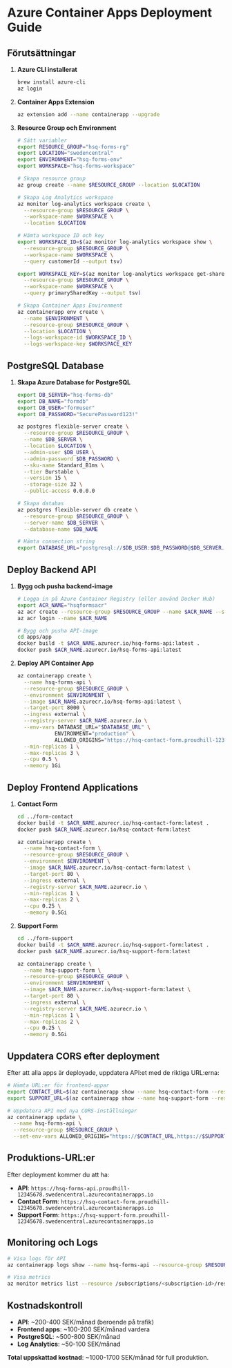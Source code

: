 # Azure Container Apps Deployment Guide

## Förutsättningar

1. **Azure CLI installerat**
   ```bash
   brew install azure-cli
   az login
   ```

2. **Container Apps Extension**
   ```bash
   az extension add --name containerapp --upgrade
   ```

3. **Resource Group och Environment**
   ```bash
   # Sätt variabler
   export RESOURCE_GROUP="hsq-forms-rg"
   export LOCATION="swedencentral"
   export ENVIRONMENT="hsq-forms-env"
   export WORKSPACE="hsq-forms-workspace"
   
   # Skapa resource group
   az group create --name $RESOURCE_GROUP --location $LOCATION
   
   # Skapa Log Analytics workspace
   az monitor log-analytics workspace create \
     --resource-group $RESOURCE_GROUP \
     --workspace-name $WORKSPACE \
     --location $LOCATION
   
   # Hämta workspace ID och key
   export WORKSPACE_ID=$(az monitor log-analytics workspace show \
     --resource-group $RESOURCE_GROUP \
     --workspace-name $WORKSPACE \
     --query customerId --output tsv)
   
   export WORKSPACE_KEY=$(az monitor log-analytics workspace get-shared-keys \
     --resource-group $RESOURCE_GROUP \
     --workspace-name $WORKSPACE \
     --query primarySharedKey --output tsv)
   
   # Skapa Container Apps Environment
   az containerapp env create \
     --name $ENVIRONMENT \
     --resource-group $RESOURCE_GROUP \
     --location $LOCATION \
     --logs-workspace-id $WORKSPACE_ID \
     --logs-workspace-key $WORKSPACE_KEY
   ```

## PostgreSQL Database

1. **Skapa Azure Database for PostgreSQL**
   ```bash
   export DB_SERVER="hsq-forms-db"
   export DB_NAME="formdb"
   export DB_USER="formuser"
   export DB_PASSWORD="SecurePassword123!"
   
   az postgres flexible-server create \
     --resource-group $RESOURCE_GROUP \
     --name $DB_SERVER \
     --location $LOCATION \
     --admin-user $DB_USER \
     --admin-password $DB_PASSWORD \
     --sku-name Standard_B1ms \
     --tier Burstable \
     --version 15 \
     --storage-size 32 \
     --public-access 0.0.0.0
   
   # Skapa databas
   az postgres flexible-server db create \
     --resource-group $RESOURCE_GROUP \
     --server-name $DB_SERVER \
     --database-name $DB_NAME
   
   # Hämta connection string
   export DATABASE_URL="postgresql://$DB_USER:$DB_PASSWORD@$DB_SERVER.postgres.database.azure.com:5432/$DB_NAME"
   ```

## Deploy Backend API

1. **Bygg och pusha backend-image**
   ```bash
   # Logga in på Azure Container Registry (eller använd Docker Hub)
   export ACR_NAME="hsqformsacr"
   az acr create --resource-group $RESOURCE_GROUP --name $ACR_NAME --sku Basic
   az acr login --name $ACR_NAME
   
   # Bygg och pusha API-image
   cd apps/app
   docker build -t $ACR_NAME.azurecr.io/hsq-forms-api:latest .
   docker push $ACR_NAME.azurecr.io/hsq-forms-api:latest
   ```

2. **Deploy API Container App**
   ```bash
   az containerapp create \
     --name hsq-forms-api \
     --resource-group $RESOURCE_GROUP \
     --environment $ENVIRONMENT \
     --image $ACR_NAME.azurecr.io/hsq-forms-api:latest \
     --target-port 8000 \
     --ingress external \
     --registry-server $ACR_NAME.azurecr.io \
     --env-vars DATABASE_URL="$DATABASE_URL" \
               ENVIRONMENT="production" \
               ALLOWED_ORIGINS="https://hsq-contact-form.proudhill-12345678.swedencentral.azurecontainerapps.io,https://hsq-support-form.proudhill-12345678.swedencentral.azurecontainerapps.io" \
     --min-replicas 1 \
     --max-replicas 3 \
     --cpu 0.5 \
     --memory 1Gi
   ```

## Deploy Frontend Applications

1. **Contact Form**
   ```bash
   cd ../form-contact
   docker build -t $ACR_NAME.azurecr.io/hsq-contact-form:latest .
   docker push $ACR_NAME.azurecr.io/hsq-contact-form:latest
   
   az containerapp create \
     --name hsq-contact-form \
     --resource-group $RESOURCE_GROUP \
     --environment $ENVIRONMENT \
     --image $ACR_NAME.azurecr.io/hsq-contact-form:latest \
     --target-port 80 \
     --ingress external \
     --registry-server $ACR_NAME.azurecr.io \
     --min-replicas 1 \
     --max-replicas 2 \
     --cpu 0.25 \
     --memory 0.5Gi
   ```

2. **Support Form**
   ```bash
   cd ../form-support
   docker build -t $ACR_NAME.azurecr.io/hsq-support-form:latest .
   docker push $ACR_NAME.azurecr.io/hsq-support-form:latest
   
   az containerapp create \
     --name hsq-support-form \
     --resource-group $RESOURCE_GROUP \
     --environment $ENVIRONMENT \
     --image $ACR_NAME.azurecr.io/hsq-support-form:latest \
     --target-port 80 \
     --ingress external \
     --registry-server $ACR_NAME.azurecr.io \
     --min-replicas 1 \
     --max-replicas 2 \
     --cpu 0.25 \
     --memory 0.5Gi
   ```

## Uppdatera CORS efter deployment

Efter att alla apps är deployade, uppdatera API:et med de riktiga URL:erna:

```bash
# Hämta URL:er för frontend-appar
export CONTACT_URL=$(az containerapp show --name hsq-contact-form --resource-group $RESOURCE_GROUP --query properties.configuration.ingress.fqdn --output tsv)
export SUPPORT_URL=$(az containerapp show --name hsq-support-form --resource-group $RESOURCE_GROUP --query properties.configuration.ingress.fqdn --output tsv)

# Uppdatera API med nya CORS-inställningar
az containerapp update \
  --name hsq-forms-api \
  --resource-group $RESOURCE_GROUP \
  --set-env-vars ALLOWED_ORIGINS="https://$CONTACT_URL,https://$SUPPORT_URL"
```

## Produktions-URL:er

Efter deployment kommer du att ha:
- **API**: `https://hsq-forms-api.proudhill-12345678.swedencentral.azurecontainerapps.io`
- **Contact Form**: `https://hsq-contact-form.proudhill-12345678.swedencentral.azurecontainerapps.io`
- **Support Form**: `https://hsq-support-form.proudhill-12345678.swedencentral.azurecontainerapps.io`

## Monitoring och Logs

```bash
# Visa logs för API
az containerapp logs show --name hsq-forms-api --resource-group $RESOURCE_GROUP --follow

# Visa metrics
az monitor metrics list --resource /subscriptions/<subscription-id>/resourceGroups/$RESOURCE_GROUP/providers/Microsoft.App/containerApps/hsq-forms-api
```

## Kostnadskontroll

- **API**: ~200-400 SEK/månad (beroende på trafik)
- **Frontend apps**: ~100-200 SEK/månad vardera
- **PostgreSQL**: ~500-800 SEK/månad
- **Log Analytics**: ~50-100 SEK/månad

**Total uppskattad kostnad**: ~1000-1700 SEK/månad för full produktion.
